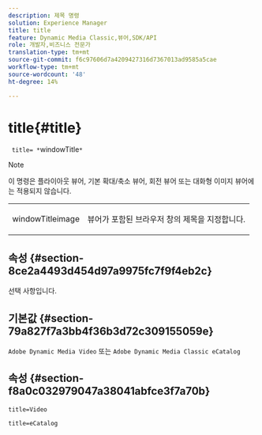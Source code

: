 ```yaml
---
description: 제목 명령
solution: Experience Manager
title: title
feature: Dynamic Media Classic,뷰어,SDK/API
role: 개발자,비즈니스 전문가
translation-type: tm+mt
source-git-commit: f6c97606d7a4209427316d7367013ad9585a5cae
workflow-type: tm+mt
source-wordcount: '48'
ht-degree: 14%

---
```



# title{#title}

` title= *`windowTitle`*`

>[!NOTE]
>
>이 명령은 플라이아웃 뷰어, 기본 확대/축소 뷰어, 회전 뷰어 또는 대화형 이미지 뷰어에는 적용되지 않습니다.

<table id="table_406072054CBA4A7BAC8E7AD45E361D37"> 
 <tbody> 
  <tr> 
   <td colname="col1"> <p> <span class="codeph"> <span class="varname"> windowTitleimage</span> </span> </p> </td> 
   <td colname="col2"> <p>뷰어가 포함된 브라우저 창의 제목을 지정합니다. </p> </td> 
  </tr> 
 </tbody> 
</table>

## 속성 {#section-8ce2a4493d454d97a9975fc7f9f4eb2c}

선택 사항입니다.

## 기본값 {#section-79a827f7a3bb4f36b3d72c309155059e}

`Adobe Dynamic Media Video` 또는 `Adobe Dynamic Media Classic eCatalog`

## 속성 {#section-f8a0c032979047a38041abfce3f7a70b}

`title=Video`

`title=eCatalog`
